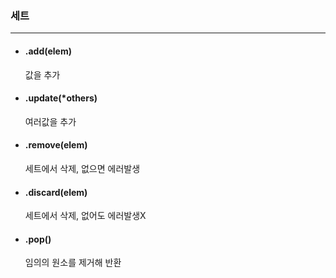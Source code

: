 ### 세트

---

- #### .add(elem)

  값을 추가

- #### .update(*others)

  여러값을 추가

- #### .remove(elem)

  세트에서 삭제, 없으면 에러발생 

- #### .discard(elem)

  세트에서 삭제, 없어도 에러발생X

- #### .pop()

  임의의 원소를 제거해 반환